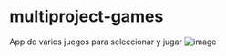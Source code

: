 # multiproject-games
App de varios juegos para seleccionar y jugar
![image](https://user-images.githubusercontent.com/78183135/221375127-e5847d91-d0d5-47d0-9857-d3edd07ce638.png)
